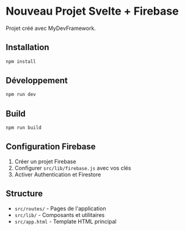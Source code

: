# Nouveau Projet Svelte + Firebase

Projet créé avec MyDevFramework.

## Installation

```bash
npm install
```

## Développement

```bash
npm run dev
```

## Build

```bash
npm run build
```

## Configuration Firebase

1. Créer un projet Firebase
2. Configurer `src/lib/firebase.js` avec vos clés
3. Activer Authentication et Firestore

## Structure

- `src/routes/` - Pages de l'application
- `src/lib/` - Composants et utilitaires
- `src/app.html` - Template HTML principal

